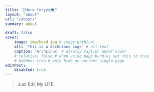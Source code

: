 ```yaml
---
title: "🌠Here foryyz🌨"
layout: "about"
url: "/about/"
summary: about

draft: false
cover:
    image: img/head.jpg # image path/url
    alt: 'This is a ArchLinux Logo' # alt text
    caption: 'ArchLinux' # display caption under cover
    # relative: false # when using page bundles set this to true
    # hidden: true # only hide on current single page
editPost:
    disabled: true
---
```

> Just Edit My LIFE.

